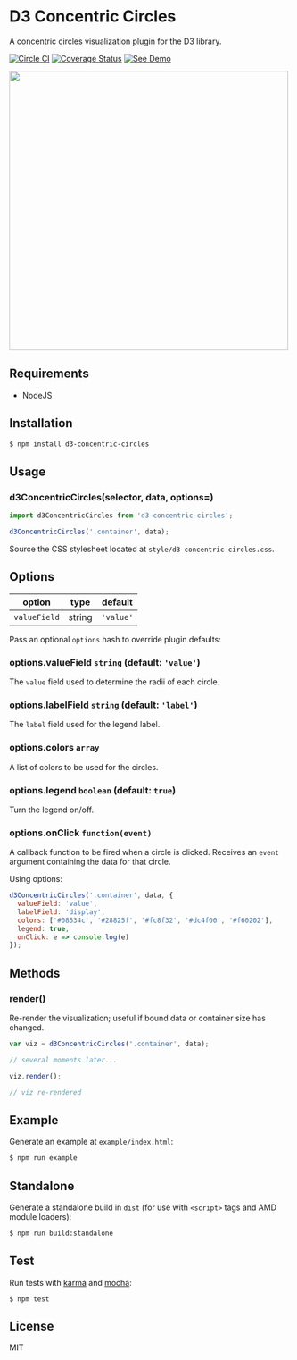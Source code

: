 # D3 Concentric Circles

A concentric circles visualization plugin for the D3 library.

[![Circle CI](https://circleci.com/gh/zakangelle/d3-concentric-circles/tree/master.svg?style=shield)](https://circleci.com/gh/zakangelle/d3-concentric-circles/tree/master) [![Coverage Status](https://img.shields.io/coveralls/zakangelle/d3-concentric-circles.svg)](https://coveralls.io/github/zakangelle/d3-concentric-circles?branch=master) [![See Demo](https://img.shields.io/badge/see-demo-28825f.svg)](https://dl.dropboxusercontent.com/u/21334841/demos/d3-concentric-circles/index.html)

<a href="https://dl.dropboxusercontent.com/u/21334841/demos/d3-concentric-circles/index.html">
  <img src='https://www.dropbox.com/s/8mbouimb3pnez9t/d3-concentric-circles.png?raw=1' width='500px' />
</a>

## Requirements

+ NodeJS

## Installation

```sh
$ npm install d3-concentric-circles
```

## Usage

### d3ConcentricCircles(selector, data, options=)

```js
import d3ConcentricCircles from 'd3-concentric-circles';

d3ConcentricCircles('.container', data);
```

Source the CSS stylesheet located at `style/d3-concentric-circles.css`.

## Options

| option        | type      | default   |
| ------------- | --------- | --------- |
| `valueField`  | string    | `'value'` |

Pass an optional `options` hash to override plugin defaults:

### options.valueField `string` (default: `'value'`)
The `value` field used to determine the radii of each circle.

### options.labelField `string` (default: `'label'`)
The `label` field used for the legend label.

### options.colors `array`
A list of colors to be used for the circles.

### options.legend `boolean` (default: `true`)
Turn the legend on/off.

### options.onClick `function(event)`
A callback function to be fired when a circle is clicked. Receives an `event` argument containing the data for that circle.

Using options:
```js
d3ConcentricCircles('.container', data, {
  valueField: 'value',
  labelField: 'display',
  colors: ['#08534c', '#28825f', '#fc8f32', '#dc4f00', '#f60202'],
  legend: true,
  onClick: e => console.log(e)
});
```

## Methods

### render()
Re-render the visualization; useful if bound data or container size has changed.

```js
var viz = d3ConcentricCircles('.container', data);

// several moments later...

viz.render();

// viz re-rendered
```

## Example

Generate an example at `example/index.html`:

```sh
$ npm run example
```

## Standalone

Generate a standalone build in `dist` (for use with `<script>` tags and AMD module loaders):

```sh
$ npm run build:standalone
```

## Test

Run tests with [karma](https://karma-runner.github.io) and [mocha](https://mochajs.org/):

```
$ npm test
```

## License

MIT

